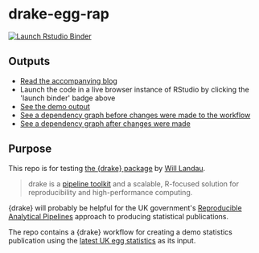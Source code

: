 # drake-egg-rap

<!-- badges: start -->
[![Launch Rstudio Binder](http://mybinder.org/badge_logo.svg)](https://mybinder.org/v2/gh/matt-dray/drake-egg-rap/master?urlpath=rstudio)
<!-- badges: end -->

## Outputs

* [Read the accompanying blog](https://www.rostrum.blog/2019/07/23/can-drake-rap/)
* Launch the code in a live browser instance of RStudio by clicking the 'launch binder' badge above
* [See the demo output](https://matt-dray.github.io/drake-egg-rap/)
* [See a dependency graph before changes were made to the workflow](https://matt-dray.github.io/drake-egg-rap/dependency-graph.html)
* [See a dependency graph after changes were made](https://matt-dray.github.io/drake-egg-rap/dependency-graph-outdated.html)

## Purpose

This repo is for testing [the {drake} package](https://github.com/ropensci/drake) by [Will Landau](https://wlandau.github.io/).

>drake is a [pipeline toolkit](https://github.com/pditommaso/awesome-pipeline) and a scalable, R-focused solution for reproducibility and high-performance computing.

{drake} will probably be helpful for the UK government's [Reproducible Analytical Pipelines](https://ukgovdatascience.github.io/rap-website/) approach to producing statistical publications.

The repo contains a {drake} workflow for creating a demo statistics publication using the [latest UK egg statistics](https://www.gov.uk/government/statistics/egg-statistics) as its input.
